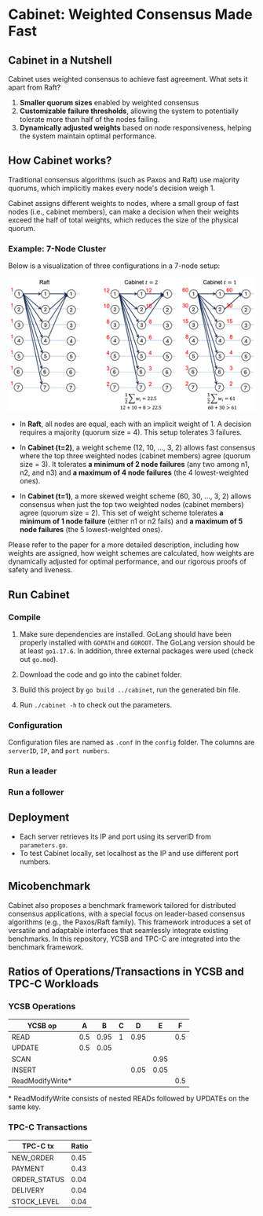 # Cabinet: Weighted Consensus Made Fast

## Cabinet in a Nutshell
Cabinet uses weighted consensus to achieve fast agreement. What sets it apart from Raft?
1. **Smaller quorum sizes** enabled by weighted consensus
2. **Customizable failure thresholds**, allowing the system to potentially tolerate more than half of the nodes failing.
3. **Dynamically adjusted weights** based on node responsiveness, helping the system maintain optimal performance.


## How Cabinet works?
Traditional consensus algorithms (such as Paxos and Raft) use majority quorums, which implicitly makes every node's decision weigh 1.

Cabinet assigns different weights to nodes, where a small group of fast nodes (i.e., cabinet members), can make a decision when their weights exceed the half of total weights, which reduces the size of the physical quorum.

### Example: 7-Node Cluster
Below is a visualization of three configurations in a 7-node setup:

![ex_cab.png](fig/ex_cab.png)

- In **Raft**, all nodes are equal, each with an implicit weight of 1. A decision requires a majority (quorum size = 4). This setup tolerates 3 failures.

- In **Cabinet (t=2)**, a weight scheme (12, 10, ..., 3, 2) allows  fast consensus where the top three weighted nodes (cabinet members) agree (quorum size = 3). It tolerates **a minimum of 2 node failures** (any two among n1, n2, and n3) and **a maximum of 4 node failures** (the 4 lowest-weighted ones).

- In **Cabinet (t=1)**, a more skewed weight scheme (60, 30, ..., 3, 2) allows consensus when just the top two weighted nodes (cabinet members) agree (quorum size = 2). This set of weight scheme tolerates **a minimum of 1 node failure** (either n1 or n2 fails) and **a maximum of 5 node failures** (the 5 lowest-weighted ones).

Please refer to the paper for a more detailed description, including how weights are assigned, how weight schemes are calculated, how weights are dynamically adjusted for optimal performance, and our rigorous proofs of safety and liveness.


## Run Cabinet

### Compile
1. Make sure dependencies are installed. GoLang should have been properly installed with `GOPATH` and `GOROOT`. The GoLang version should be at least `go1.17.6`. In addition, three external packages were used (check out `go.mod`).

2. Download the code and go into the cabinet folder.
3. Build this project by `go build ../cabinet`, run the generated bin file.
4. Run `./cabinet -h` to check out the parameters.

### Configuration
Configuration files are named as `.conf` in the `config` folder. The columns are `serverID`, `IP`, and `port numbers`.

### Run a leader

### Run a follower

## Deployment

* Each server retrieves its IP and port using its serverID from `parameters.go`.
* To test Cabinet locally, set localhost as the IP and use different port numbers.


## Micobenchmark

Cabinet also proposes a benchmark framework tailored for distributed consensus applications, with a special focus on leader-based consensus algorithms (e.g., the Paxos/Raft family). This framework introduces a set of versatile and adaptable interfaces that seamlessly integrate existing benchmarks. In this repository, YCSB and TPC-C are integrated into the benchmark framework.

## Ratios of Operations/Transactions in YCSB and TPC-C Workloads

### YCSB Operations

| **YCSB op**       | **A** | **B**  | **C** | **D**  | **E**  | **F**  |
|--------------------|-------|--------|-------|--------|--------|--------|
| READ              | 0.5   | 0.95   | 1     | 0.95   |        | 0.5    |
| UPDATE            | 0.5   | 0.05   |       |        |        |        |
| SCAN              |       |        |       |        | 0.95   |        |
| INSERT            |       |        |       | 0.05   | 0.05   |        |
| ReadModifyWrite*  |       |        |       |        |        | 0.5    |

\* ReadModifyWrite consists of nested READs followed by UPDATEs on the same key.

### TPC-C Transactions

| **TPC-C tx**      | **Ratio** |
|--------------------|-----------|
| NEW_ORDER         | 0.45      |
| PAYMENT           | 0.43      |
| ORDER_STATUS      | 0.04      |
| DELIVERY          | 0.04      |
| STOCK_LEVEL       | 0.04      |
